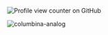 ![Profile view counter on GitHub](https://komarev.com/ghpvc/?username=dolef-ul&color=db9b8b)

![columbina-analog](https://github.com/user-attachments/assets/25728d28-85f7-4de2-a9bd-9d7ee25cd60c)

